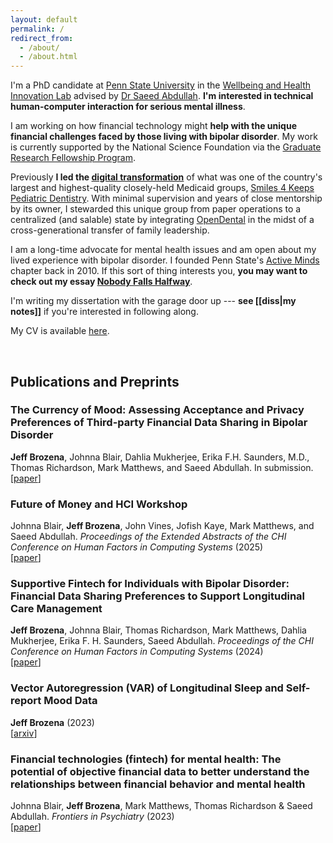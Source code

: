 ```yaml
---
layout: default
permalink: /
redirect_from:
  - /about/
  - /about.html
---
```


I'm a PhD candidate at [Penn State University](https://ist.psu.edu/prospective/graduate/phd-informatics) in the [Wellbeing and Health Innovation Lab](https://whilab.org) advised by [Dr Saeed Abdullah](https://saeedabdullah.com). **I'm interested in technical human-computer interaction for serious mental illness**.

I am working on how financial technology might **help with the unique financial challenges faced by those living with bipolar disorder**. My work is currently supported by the National Science Foundation via the [Graduate Research Fellowship Program](https://www.nsf.gov/funding/opportunities/grfp-nsf-graduate-research-fellowship-program).

Previously **I led the [digital transformation](https://en.wikipedia.org/wiki/Digital_transformation)** of what was one of the country's largest and highest-quality closely-held Medicaid groups, [Smiles 4 Keeps Pediatric Dentistry](https://www.smiles4keeps.com). With minimal supervision and years of close mentorship by its owner, I stewarded this unique group from paper operations to a centralized (and salable) state by integrating [OpenDental](https://www.opendental.com) in the midst of a cross-generational transfer of family leadership.

<span data-nosnippet>I am a long-time advocate for mental health issues and am open about my lived experience with bipolar disorder. I founded Penn State's [Active Minds](https://www.activeminds.org) chapter back in 2010. If this sort of thing interests you, **you may want to check out my essay [Nobody Falls Halfway](/nobody-falls-halfway/)**.</span>

I'm writing my dissertation with the garage door up --- **see [[diss|my notes]]** if you're interested in following along.

My CV is available [here](assets/BrozenaCV.pdf).

<br>

## Publications and Preprints

### The Currency of Mood: Assessing Acceptance and Privacy Preferences of Third-party Financial Data Sharing in Bipolar Disorder

**Jeff Brozena**, Johnna Blair, Dahlia Mukherjee, Erika F.H. Saunders, M.D., Thomas Richardson, Mark Matthews, and Saeed Abdullah. In submission. <br> [[paper](https://doi.org/10.31234/osf.io/syrwu_v1)]

### Future of Money and HCI Workshop

Johnna Blair, **Jeff Brozena**, John Vines, Jofish Kaye, Mark Matthews, and Saeed Abdullah. *Proceedings of the Extended Abstracts of the CHI Conference on Human Factors in Computing Systems* (2025) <br> [[paper](https://doi.org/10.1145/3706599.3706711)]

### Supportive Fintech for Individuals with Bipolar Disorder: Financial Data Sharing Preferences to Support Longitudinal Care Management

**Jeff Brozena**, Johnna Blair, Thomas Richardson, Mark Matthews, Dahlia Mukherjee, Erika F. H. Saunders, Saeed Abdullah. *Proceedings of the CHI Conference on Human Factors in Computing Systems* (2024) <br> [[paper](https://doi.org/10.1145/3613904.3642645)]

### Vector Autoregression (VAR) of Longitudinal Sleep and Self-report Mood Data

**Jeff Brozena** (2023) <br> [[arxiv](https://doi.org/10.48550/arXiv.2510.02511)]

### Financial technologies (fintech) for mental health: The potential of objective financial data to better understand the relationships between financial behavior and mental health

Johnna Blair, **Jeff Brozena**, Mark Matthews, Thomas Richardson & Saeed Abdullah. *Frontiers in Psychiatry* (2023) <br> [[paper](https://doi.org/10.3389/fpsyt.2022.810057)]


